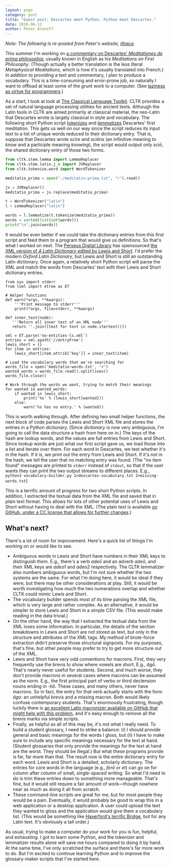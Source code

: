 ```yaml
---
layout: page
category: post
title: "Guest post: Descartes meet Python. Python meet Descartes."
date: 2016-06-12
author: Peter Aronoff
---
```


*Note: The following is re-posted from Peter's website, [ithaca](http://ithaca.arpinum.org/2016/06/08/latin-lexicon.html).*

This summer I'm working on [a commentary on Descartes' *Meditationes de prima philosophia*][mdpp], usually known in English as his *Meditations on First Philosophy*. (Though actually a better translation is the less literal *Metaphysical Meditations*, which is how it's usually translated into French.) In addition to providing a text and commentary, I plan to produce a vocabulary.  This is a time-consuming and error-prone job, so naturally I want to offload at least some of the grunt work to a computer. (See [laziness as virtue for programmers][laziness].)

[mdpp]: https://bitbucket.org/telemachus/descartes-meditations
[laziness]: http://c2.com/cgi/wiki?LazinessImpatienceHubris

As a start, I took at look at [The Classical Language Toolkit][cltk]. CLTK provides a set of natural language processing utilities for ancient texts. Although the Latin tools in CLTK are aimed primarily at classical material, the neo-Latin that Descartes wrote is largely classical in style and vocabulary. The following short Python script [tokenizes][tokenize] and [lemmatizes][lemmatize] Descartes' first meditation. This gets us well on our way since the script reduces its input text to a list of unique words reduced to their dictionary entry. That is, suppose that Descartes wrote *scīre* and *sciēns* (an infinitive meaning *to know* and a participle meaning *knowing*), the script would output only *sciō*, the shared dictionary entry of those two forms.

[cltk]: http://cltk.org/
[tokenize]: https://www.ibm.com/developerworks/community/blogs/nlp/entry/tokenization?lang=en
[lemmatize]: https://en.wikipedia.org/wiki/Lemmatisation

```python
from cltk.stem.lemma import LemmaReplacer
from cltk.stem.latin.j_v import JVReplacer
from cltk.tokenize.word import WordTokenizer

meditatio_prima = open("./meditatio-prima.txt", "r").read()

jv = JVReplacer()
meditatio_prima = jv.replace(meditatio_prima)

t = WordTokenizer("latin")
l = LemmaReplacer("latin")

words = l.lemmatize(t.tokenize(meditatio_prima))
words = sorted(list(set(words)))
print("\n".join(words))
```

It would be even better if we could take the dictionary entries from this first script and feed them to a program that would give us definitions. So that's what I worked on next. The [Perseus Digital Library][perseus] has opensourced [the XML version of *A Latin Dictionary* edited by Lewis and Short][ls]. I'd prefer the modern *Oxford Latin Dictionary*, but Lewis and Short is still an outstanding Latin dictionary. Once again, a relatively short Python script will parse the XML and match the words from Descartes' text with their Lewis and Short dictionary entries.

[perseus]: http://www.perseus.tufts.edu/hopper/
[ls]: https://github.com/PerseusDL/lexica/tree/master/CTS_XML_TEI/perseus/pdllex/lat/ls

    from sys import stderr
    from lxml import etree as ET

    # Helper functions
    def warn(*args, **kwargs):
        '''Print message to stderr'''
        print(*args, file=stderr, **kwargs)

    def inner_text(node):
       '''Return all inner text of an XML node'''
       return ''.join([text for text in node.itertext()])

    xml = ET.parse('no-entities-ls.xml')
    entries = xml.xpath('//entryFree')
    lewis_short = {}
    for item in entries:
        lewis_short[item.attrib['key']] = inner_text(item)

    # Load the vocabulary words that we're searching for
    words_file = open('meditatio-words.txt', 'r')
    wanted_words = words_file.read().splitlines()
    words_file.close()

    # Work through the words we want, trying to match their meanings
    for wanted in wanted_words:
        if wanted in lewis_short:
            print('%s' % (lewis_short[wanted]))
        else:
            warn('%s has no entry.' % (wanted))

This is worth walking through. After defining two small helper functions, the next block of code parses the Lewis and Short XML file and stores the entries in a Python dictionary. (Since *dictionary* is now very ambiguous, I'm going to call the data structure a hash from here on in.) The keys of the hash are lookup words, and the values are full entries from Lewis and Short. Since lookup words are just what our first script gave us, we load those into a list and iterate over them. For each word in Descartes, we test whether it's in the hash. If it is, we print out the entry from Lewis and Short. If it's not in the hash, we tell the user that no matching entry was found. (The "no item found" messages are printed to `stderr` instead of `stdout`, so that if the user wants they can print the two output streams to different places. E.g., `python3 vocabulary-builder.py 1>descartes-vocabulary.txt 2>missing-words.txt`)

This is a terrific amount of progress for two short Python scripts. In addition, I extracted the textual data from the XML file and saved that in plain text format. This allows for lots of other potential uses of Lewis and Short without having to deal with the XML. (The plain text is available [on GitHub, under a CC license that allows for further changes][ls-plaintext].)

[ls-plaintext]: https://github.com/telemachus/plaintext-lewis-short

## What's next?

There's a lot of room for improvement. Here's a quick list of things I'm working on or would like to see.

+ Ambiguous words in Lewis and Short have numbers in their XML keys to distinguish them. E.g., there's a verb *adeō* and an adverb *adeō*, and their XML keys are *adeo1* and *adeo2* respectively. The CLTK lemmatizer also numbers ambiguous words, but I'm not sure whether the two systems are the same. For what I'm doing here, it would be ideal if they were, but there may be other considerations at play. Still, it would be worth investigating how much the two numerations overlap and whether CLTK could mimic Lewis and Short.
+ The vocabulary builder spends most of its time parsing the XML file, which is very large and rather complex. As an alternative, it would be simpler to store Lewis and Short in a simple CSV file. (This would make reading in the data trivial.)
+ On the other hand, the way that I extracted the textual data from the XML loses some information. In particular, the details of the section breakdowns in Lewis and Short are not stored as text, but only in the structure and attributes of the XML tags. My method of brute-force extraction didn't preserve those structural signposts. For my purposes, that's fine, but other people may prefer to try to get more structure out of the XML.
+ Lewis and Short have very odd conventions for macrons. First, they very frequently use the brevis to show where vowels are short. E.g., *ăgō*. That's nearly never useful for students. Second, and much worse, they don't provide macrons in several cases where macrons can be assumed as the norm. E.g., the first principal part of verbs or third declension nouns ending in -*tiō*. These cases, and many others, never have macrons. So in fact, the entry for that verb actually starts with the form *ăgo*: an unhelpful brevis and a missing macron. Both would likely confuse contemporary students. That's enormously frustrating, though luckily there is [an excellent Latin macronizer available on GitHub that might help with this problem][macronizer], and it's easy enough to remove all the brevis marks via simple scripts.
+ Finally, as helpful as all of this may be, it's not what I really need. To build a student glossary, I need to strike a balance: (i) I should provide general and basic meanings for the words I gloss, but (ii) I have to make sure to include any specific meanings necessary for the text at hand. (Student glossaries that only provide the meanings for the text at hand are the worst. They should be illegal.) But what these programs provide is far, far more than that. The result now is the entire dictionary entry for each word. Lewis and Short is a detailed, scholarly dictionary. The entries for core words in the language (e.g., *ferō* or *et*) can go on for column after column of small, single-spaced writing. So what I'd need to do is trim these entries down to something more manageable. That's fine, but it would still require a fair amount of work—though nowhere near as much as doing it all from scratch.
+ These command-line scripts are great for me, but for most people they would be a pain. Eventually, it would probably be good to wrap this in a web application or a desktop application. A user could upload the text they wanted to gloss and the application would give them a vocabulary list. (This would be something like [Haverford's terrific Bridge][bridge], but for any Latin text. It's obviously a tall order.)

[macronizer]: https://github.com/Alatius/latin-macronizer
[bridge]: http://bridge.haverford.edu/

As usual, trying to make a computer do your work for you is fun, helpful, and exhausting. I got to learn some Python, and the tokenizer and lemmatizer results alone will save me hours compared to doing it by hand. At the same time, I've only scratched the surface and there's far more work to do. But I'm excited to continue learning Python and to improve the glossary-maker scripts that I've started here.
